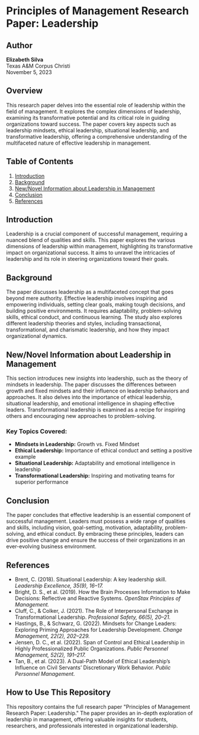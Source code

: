 # Principles of Management Research Paper: Leadership

## Author
**Elizabeth Silva**  
Texas A&M Corpus Christi  
November 5, 2023

## Overview
This research paper delves into the essential role of leadership within the field of management. It explores the complex dimensions of leadership, examining its transformative potential and its critical role in guiding organizations toward success. The paper covers key aspects such as leadership mindsets, ethical leadership, situational leadership, and transformative leadership, offering a comprehensive understanding of the multifaceted nature of effective leadership in management.

## Table of Contents
1. [Introduction](#introduction)
2. [Background](#background)
3. [New/Novel Information about Leadership in Management](#newnovel-information-about-leadership-in-management)
4. [Conclusion](#conclusion)
5. [References](#references)

## Introduction
Leadership is a crucial component of successful management, requiring a nuanced blend of qualities and skills. This paper explores the various dimensions of leadership within management, highlighting its transformative impact on organizational success. It aims to unravel the intricacies of leadership and its role in steering organizations toward their goals.

## Background
The paper discusses leadership as a multifaceted concept that goes beyond mere authority. Effective leadership involves inspiring and empowering individuals, setting clear goals, making tough decisions, and building positive environments. It requires adaptability, problem-solving skills, ethical conduct, and continuous learning. The study also explores different leadership theories and styles, including transactional, transformational, and charismatic leadership, and how they impact organizational dynamics.

## New/Novel Information about Leadership in Management
This section introduces new insights into leadership, such as the theory of mindsets in leadership. The paper discusses the differences between growth and fixed mindsets and their influence on leadership behaviors and approaches. It also delves into the importance of ethical leadership, situational leadership, and emotional intelligence in shaping effective leaders. Transformational leadership is examined as a recipe for inspiring others and encouraging new approaches to problem-solving. 

### Key Topics Covered:
- **Mindsets in Leadership:** Growth vs. Fixed Mindset
- **Ethical Leadership:** Importance of ethical conduct and setting a positive example
- **Situational Leadership:** Adaptability and emotional intelligence in leadership
- **Transformational Leadership:** Inspiring and motivating teams for superior performance

## Conclusion
The paper concludes that effective leadership is an essential component of successful management. Leaders must possess a wide range of qualities and skills, including vision, goal-setting, motivation, adaptability, problem-solving, and ethical conduct. By embracing these principles, leaders can drive positive change and ensure the success of their organizations in an ever-evolving business environment.

## References
- Brent, C. (2018). Situational Leadership: A key leadership skill. *Leadership Excellence, 35(9), 16–17.*
- Bright, D. S., et al. (2019). How the Brain Processes Information to Make Decisions: Reflective and Reactive Systems. *OpenStax Principles of Management.*
- Cluff, C., & Colker, J. (2021). The Role of Interpersonal Exchange in Transformational Leadership. *Professional Safety, 66(5), 20–21.*
- Hastings, B., & Schwarz, G. (2022). Mindsets for Change Leaders: Exploring Priming Approaches for Leadership Development. *Change Management, 22(2), 202–229.*
- Jensen, D. C., et al. (2022). Span of Control and Ethical Leadership in Highly Professionalized Public Organizations. *Public Personnel Management, 52(2), 191–217.*
- Tan, B., et al. (2023). A Dual-Path Model of Ethical Leadership’s Influence on Civil Servants’ Discretionary Work Behavior. *Public Personnel Management.*

## How to Use This Repository
This repository contains the full research paper "Principles of Management Research Paper: Leadership." The paper provides an in-depth exploration of leadership in management, offering valuable insights for students, researchers, and professionals interested in organizational leadership.
